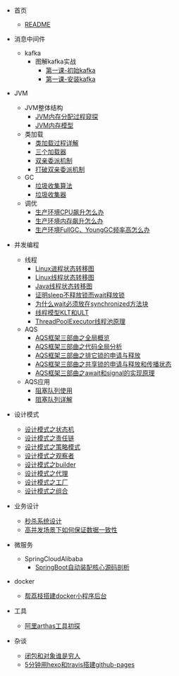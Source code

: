 * 首页
  * [README](README.md)
* 消息中间件
  * kafka
      * 图解kafka实战
         * [第一课-初始kafka](消息中间件/图解kafka实战/第一课初始kafka.md)
         * [第一课-安装kafka](消息中间件/图解kafka实战/第二课安装kafka.md)
* JVM
  * JVM整体结构
      * [JVM内存分配过程窥探](JVM/JVM整体架构/JVM内存分配过程窥探.md)
      * [JVM内存模型](JVM/JVM整体架构/JVM内存模型.md)
  * 类加载
      * [类加载过程详解](JVM/类加载/类加载过程详解.md)
      * [三个加载器](JVM/类加载/三个加载器.md)
      * [双亲委派机制](JVM/类加载/双亲委派机制.md)
      * [打破双亲委派机制](JVM/类加载/打破双亲委派机制.md)
  * GC
      * [垃圾收集算法](JVM/GC/垃圾收集算法.md)
      * [垃圾收集器](JVM/GC/垃圾收集器.md)
  * 调优
      * [生产环境CPU飙升怎么办](JVM/调优/生产环境CPU飙升怎么办.md)
      * [生产环境内存飙升怎么办](JVM/调优/生产环境内存飙升怎么办.md)
      * [生产环境FullGC、YoungGC频率高怎么办](JVM/调优/生产环境FullGC、YoungGC频率高怎么办.md)
* 并发编程
  * 线程
      * [Linux进程状态转移图](并发编程/线程/Linux进程状态转移图.md)
      * [Linux线程状态转移图](并发编程/线程/Linux线程状态转移图.md)
      * [Java线程状态转移图](并发编程/线程/Java线程状态转移图.md)
      * [证明sleep不释放锁而wait释放锁](并发编程/线程/证明sleep不释放锁而wait释放锁.md)
      * [为什么wait必须放在synchronized方法块](并发编程/线程/为什么wait必须放在synchronized方法块.md)
      * [线程模型KLT和ULT](并发编程/线程/线程模型KLT和ULT.md)
      * [ThreadPoolExecutor线程池原理](并发编程/线程/ThreadPoolExecutor线程池原理.md)
  * AQS
      * [AQS框架三部曲之全局概览](并发编程/AQS/AQS框架三部曲之全局概览.md)
      * [AQS框架三部曲之代码全局分析](并发编程/AQS/AQS框架三部曲之代码全局分析.md)
      * [AQS框架三部曲之排它锁的申请与释放](并发编程/AQS/AQS框架三部曲之排它锁的申请与释放.md)
      * [AQS框架三部曲之共享锁的申请与释放和传播状态](并发编程/AQS/AQS框架三部曲之共享锁的申请与释放和传播状态.md)
      * [AQS框架三部曲之await和signal的实现原理](并发编程/AQS/AQS框架三部曲之await和signal的实现原理.md)
  * AQS应用
      * [阻塞队列使用](并发编程/AQS应用/阻塞队列使用.md)
      * [阻塞队列详解](并发编程/AQS应用/阻塞队列详解.md)
      
* 设计模式
  * [设计模式之状态机](设计模式/设计模式之状态机.md)
  * [设计模式之责任链](设计模式/设计模式之责任链.md)
  * [设计模式之策略模式](设计模式/设计模式之策略模式.md)
  * [设计模式之观察者](设计模式/设计模式之观察者.md)
  * [设计模式之builder](设计模式/设计模式之builder.md)
  * [设计模式之代理](设计模式/设计模式之代理.md)
  * [设计模式之工厂](设计模式/设计模式之工厂.md)
  * [设计模式之组合](设计模式/设计模式之组合模式.md)
* 业务设计
  * [秒杀系统设计](业务设计/秒杀系统设计.md)
  * [高并发场景下如何保证数据一致性](业务设计/高并发场景下如何保证数据一致性.md)
* 微服务
  * SpringCloudAlibaba
    * [SpringBoot自动装配核心源码剖析](微服务专题/SpringCloudAlibaba/SpringBoot自动装配核心源码剖析.md)
* docker
  * [帮荔枝搭建docker小程序后台](帮荔枝搭建docker小程序后台.md)
* 工具
  * [阿里arthas工具初探](工具/阿里arthas工具初探.md)  
* 杂谈
  * [闭包和对象谁是穷人](闭包是穷人的对象，对象是穷人的闭包.md)
  * [5分钟用hexo和travis搭建github-pages](5分钟用hexo和travis搭建github-pages.md)
  